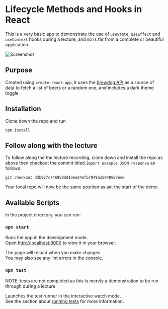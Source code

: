 # Lifecycle Methods and Hooks in React
This is a very basic app to demonstrate the use of `useState`, `useEffect` and `useContext` hooks during a lecture, and so is far from a complete or beautiful application.

![Screenshot](/public/react-hooks-screenshot.png)

## Purpose

Created using `create-react-app`, it uses the [brewdog API](https://punkapi.com/documentation/v2) as a source of data to fetch a list of beers or a random one, and includes a dark theme toggle.

## Installation

Clone down the repo and run
```
npm install
```

## Follow along with the lecture
To follow along the the lecture recording, clone down and install the repo as above then checkout the commit titled `Import example JSON response` as follows:
```
git checkout d3b077c746958dd1dee24efb7949a15940827ee6
```
Your local repo will now be the same position as aat the start of the demo

## Available Scripts

In the project directory, you can run:

### `npm start`

Runs the app in the development mode.\
Open [http://localhost:3000](http://localhost:3000) to view it in your browser.

The page will reload when you make changes.\
You may also see any lint errors in the console.

### `npm test`
NOTE: tests are not completed as this is merely a demonstration to be run through during a lecture

Launches the test runner in the interactive watch mode.\
See the section about [running tests](https://facebook.github.io/create-react-app/docs/running-tests) for more information.
